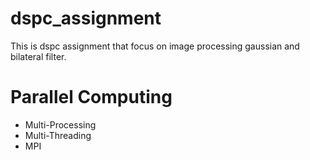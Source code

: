 # dspc_assignment
This is dspc assignment that focus on image processing gaussian and bilateral filter.

# Parallel Computing
- Multi-Processing
- Multi-Threading
- MPI
